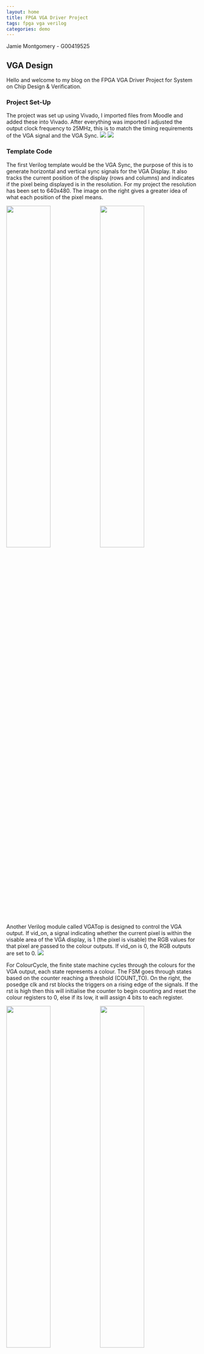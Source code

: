```yaml
---
layout: home
title: FPGA VGA Driver Project
tags: fpga vga verilog
categories: demo
---
```

Jamie Montgomery - G00419525
## **VGA Design**
Hello and welcome to my blog on the FPGA VGA Driver Project for System on Chip Design & Verification.
### **Project Set-Up**
The project was set up using Vivado, I imported files from Moodle and added these into Vivado. After everything was imported I adjusted the output clock frequency to 25MHz, this is to match the timing requirements of the VGA signal and the VGA Sync.
<img src="CLKFrequency.png">
<img src="SOCD_Project%20Summary.png">
### **Template Code**
The first Verilog template would be the VGA Sync, the purpose of this is to generate horizontal and vertical sync signals for the VGA Display. It also tracks the current position of the display (rows and columns) and indicates if the pixel being displayed is in the resolution. For my project the resolution has been set to 640x480. The image on the right gives a greater idea of what each position of the pixel means.
<p float="left">
  <img src="VGA%20Sync.png" width="48%" />
  <img src="VGA_ResolutionArea.png" width="48%" />
</p>

Another Verilog module called VGATop is designed to control the VGA output. If vid_on, a signal indicating whether the current pixel is within the visable area of the VGA display, is 1 (the pixel is visable) the RGB values for that pixel are passed to the colour outputs. If vid_on is 0, the RGB outputs are set to 0.
<img src="VGA.png">

For ColourCycle, the finite state machine cycles through the colours for the VGA output, each state represents a colour. The FSM goes through states based on the counter reaching a threshold (COUNT_TO). On the right, the posedge clk and rst blocks the triggers on a rising edge of the signals. If the rst is high then this will initialise the counter to begin counting and reset the colour registers to 0, else if its low, it will assign 4 bits to each register. 
<p float="left">
  <img src="VGA%20Colour%20Cycle.png" width="48%" />
  <img src="VGA%20Colour%20Cycle%202.png" width="48%" />
</p>

### **Simulation**
The testbench generates a clock signal (25MHz) and period defined by T. At the beginning of the simulation the rst is asserted to initialise the design. After 2 clock cycles the rst is deasserted and the design starts as normal. VGA sync and the ColourStripes modules work together to generate a VGA sync signal, determines the colour of each pixel. The testbench observes the colour values and pixel coordinates. When the simulation runs, it generates the outputs based on the VGA timing and color logic. The testbench captures the output signal. You can observe how the design behaves under these conditions. I had to debug the testbench as I ran into a problem where the testbench was only testing the ColourCycle, this was due to the ColourStripes VGA not being called in the testbench. Once I established the problem, I added the necessary code to the testbench so it would run the behavioural simulation on the correct output (code for this can be seen on the right).
<p float="left">
  <img src="ColourStripesSimulation.png" width="48%" />
  <img src="Testbench%20explanation.png" width="48%" />
</p>

### ****Synthesis****
The synthesis process converts a high-level description of the digital system into a netlist (hardware logic). The image below is a slice taken from a configurable logic block. On the left side of the block you can see multiple LUTs, The LUTs are responsible for defining the logic functions to generate pixel colors, below the LUTs there are multiplexers, the MUX selects between multiple inputs based on the control signal, ensuring the correct pattern or color is sent to the output. In the middle section there is a carry chain, the carry chain enables efficient computation of arithmetic operations required for the color transitions.
<p float="left">
  <img src="VGA%20Synthesis%20Nets.png" width="48%" />
  <img src="logic-gates.png" width="48%" />
</p>

### **Implementation**
The implementation process converts high level designs to a working hardware design that can be tested on the physical target. It involves placement, routing and timing analysis. In the image below there is a block called clk, this is the clock signal for driving the design. The rst block initialises the system. The u_clock generates the clock signal, which is 25MHz. The u_vga_sync is responsible for generating the hSync and the vSync, it tracks the vertical and horizontal counts on the screen and outputs the vid_on which indicates if the current pixel is visable. The u_colour_stripes generates the RGB values for the pixels. The output buffering (OBUF) ensures that the signals can be driven to the VGA display without signal degradation. 
<img src="schematic%20.png">
### **Demonstration**

#### ***ColourCycle VGA***.
----
<img src="ColourCycleSample.gif">

--------------------------------------------------------------------------------------------------------------------------
#### ***ColourStripes VGA.***

This is an image of the VGA Colour Stripes code working, I adapted the ColourCycle testbench and VGA Top so the VGA Stripes would work. I had to debug the ColourStripes as it wasn't printing out the correct colours that was set, the cause of this was a loose VGA cable, this took some time to find as I thought it was a bug in my code.

----
<img src="ColourStripes.jpg">

---
## **My VGA Design Edit**
My design idea was to integrate the colour cycle VGA with the colour stripes VGA and have these 11 colours iterate in a loop on the screen horizontally. This adaption proved to be tough as the code was too bulky and time consuming for a lab session, therefor I chose to create the German flag and analysed 'under the hood' instead of spending too much time on creating a complex design. 
### **Code Adaptation**
I adapted the code from the ColourStripes, I changed it so that it would display the stripes horizontally by splitting the rows into 3 cells, this is seen at the beginning when row / 160 (480/160 = 3). I then assigned the RGB to each row as follows: black, red and yellow

<img src="GermanFlagCode.png">
Briefly show how you changed the template code to display a different image. Demonstrate your understanding. Guideline: 1-2 short paragraphs.
### **Simulation**
Show how you simulated your own design. Are there any things to note? Demonstrate your understanding. Add a screenshot. Guideline: 1-2 short paragraphs.
### **Synthesis**
Describe the synthesis & implementation outputs for your design, are there any differences to that of the original design? Guideline 1-2 short paragraphs.
### **Demonstration**
This is a static image of the flag, if i had more time I would've liked to create a non-static VGA display.
<img src="IMG_0315.jpeg">
If you get your own design working on the Basys3 board, take a picture! Guideline: 1-2 sentences.
## **References**
VGA video frame image: https://adaptivesupport.amd.com/s/article/Video-Series-1-Introduction-to-Digital-Video?language=en_US
Reference to how VGA works: https://www.asic-world.com/verilog/verilog_one_day.html
